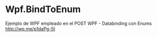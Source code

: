 # Wpf.BindToEnum

Ejemplo de WPF empleado en el POST WPF - Databinding con Enums http://wp.me/p1daPg-5t
